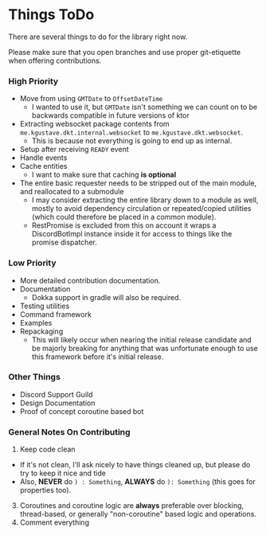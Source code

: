 # Things ToDo

There are several things to do for the library right now.

Please make sure that you open branches and use proper git-etiquette
when offering contributions.

### High Priority
- Move from using `GMTDate` to `OffsetDateTime`
  - I wanted to use it, but `GMTDate` isn't something we can count on
    to be backwards compatible in future versions of ktor
- Extracting websocket package contents from `me.kgustave.dkt.internal.websocket`
  to `me.kgustave.dkt.websocket`.
  - This is because not everything is going to end up as internal.
- Setup after receiving `READY` event
- Handle events
- Cache entities
  - I want to make sure that caching **is optional**
- The entire basic requester needs to be stripped out of the main
  module, and reallocated to a submodule
  - I may consider extracting the entire library down to a module
    as well, mostly to avoid dependency circulation or repeated/copied
    utilities (which could therefore be placed in a common module).
  - RestPromise is excluded from this on account it wraps a DiscordBotImpl
    instance inside it for access to things like the promise dispatcher.

### Low Priority
- More detailed contribution documentation.
- Documentation
  - Dokka support in gradle will also be required.
- Testing utilities
- Command framework
- Examples
- Repackaging
  - This will likely occur when nearing the initial release candidate
    and be majorly breaking for anything that was unfortunate enough to
    use this framework before it's initial release.

### Other Things
- Discord Support Guild
- Design Documentation
- Proof of concept coroutine based bot

### General Notes On Contributing
1) Keep code clean
  - If it's not clean, I'll ask nicely to have things cleaned up, but please
    do try to keep it nice and tide
  - Also, __NEVER__ do `) : Something`, __ALWAYS__ do `): Something` (this
    goes for properties too).
3) Coroutines and coroutine logic are **always** preferable over blocking, thread-based,
   or generally "non-coroutine" based logic and operations.
4) Comment everything

